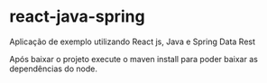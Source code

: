 # react-java-spring
Aplicação de exemplo utilizando React js, Java e Spring Data Rest

Após baixar o projeto execute o maven install para poder baixar as dependências do node.
